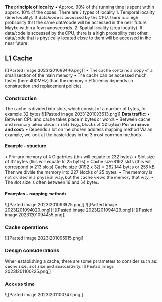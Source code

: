 **The principle of locality**
• Approx. 90% of the running time is spent within approx. 10% of the codes.
There are 2 types of locality
	1. Temporal locality (time locality). If data/code is accessed by the CPU, there is a
	high probability that the same data/code will be accessed in the near future.
	Maybe within a few nanoseconds.
	2. Spatial locality (area locality). If data/code is accessed by the CPU,
	there is a high probability that other data/code that is physically
	located close to them will be accessed in the near future.

## L1 Cache
![[Pasted image 20231201093446.png]]
• The cache contains a copy of a small section of the main memory
• The cache can be accessed much faster (here 400MHz) than the memory
• Efficiency depends on construction and replacement policies

### Construction
The cache is divided into slots, which consist of a number of bytes, for example 32 bytes
![[Pasted image 20231201093613.png]]
**Data traffic:**
• Between CPU and cache takes place in bytes or words
• Between cache and memory takes place in slots (e.g., blocks of 32 bytes)
**Performance and cost:**
• Depends a lot on the chosen address mapping method
Via an example, we look at the basic ideas in the 3 most common methods

#### Example - structure
• Primary memory of 4 Gigabytes (this will equate to 232 bytes)
• Slot size of 32 bytes (this will equate to 25 bytes)
• Cache size 8192 slots (this will correspond to 213 slots)
Cache size (8192 x 32) = 262,144 bytes or 256 kB
Then we divide the memory into 227 blocks of 25 bytes.
• The memory is not divided in a physical way, but the cache
views the memory that way.
• The slot size is often between 16 and 64 bytes.

#### Examples - mapping methods
![[Pasted image 20231201093925.png]]
![[Pasted image 20231201094020.png]]
![[Pasted image 20231201094429.png]]
![[Pasted image 20231201094455.png]]

### Cache operations
![[Pasted image 20231201095615.png]]

### Design considerations
When establishing a cache, there are some parameters to consider
such as: cache size, slot size and associativity.
![[Pasted image 20231201100225.png]]

### Access time
![[Pasted image 20231201100247.png]]
